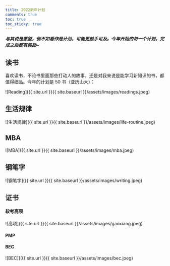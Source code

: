 ```yaml
---
title: 2022新年计划
comments: true
toc: true
toc_sticky: true
---
```


_**与其说是愿望，倒不如看作是计划，可能更触手可及。今年开始的每一个计划，完成之后都有奖励~**_

## 读书

喜欢读书，不论书里面那些打动人的故事，还是对我来说是能学习新知识的书，都值得细品。今年的计划是 50 书（亚历山大）：

![Reading]({{ site.url }}{{ site.baseurl }}/assets/images/readings.jpeg)

## 生活规律

![生活规律]({{ site.url }}{{ site.baseurl }}/assets/images/life-routine.jpeg)

<!-- ## 换工作

![工作]({{ site.url }}{{ site.baseurl }}/assets/images/2022-job.jpeg) -->

## MBA

![MBA]({{ site.url }}{{ site.baseurl }}/assets/images/mba.jpeg)

## 钢笔字

![钢笔字]({{ site.url }}{{ site.baseurl }}/assets/images/writing.jpeg)

## 证书

#### 软考高项

![高项]({{ site.url }}{{ site.baseurl }}/assets/images/gaoxiang.jpeg)

#### PMP

#### BEC

![BEC]]({{ site.url }}{{ site.baseurl }}/assets/images/bec.jpeg)
